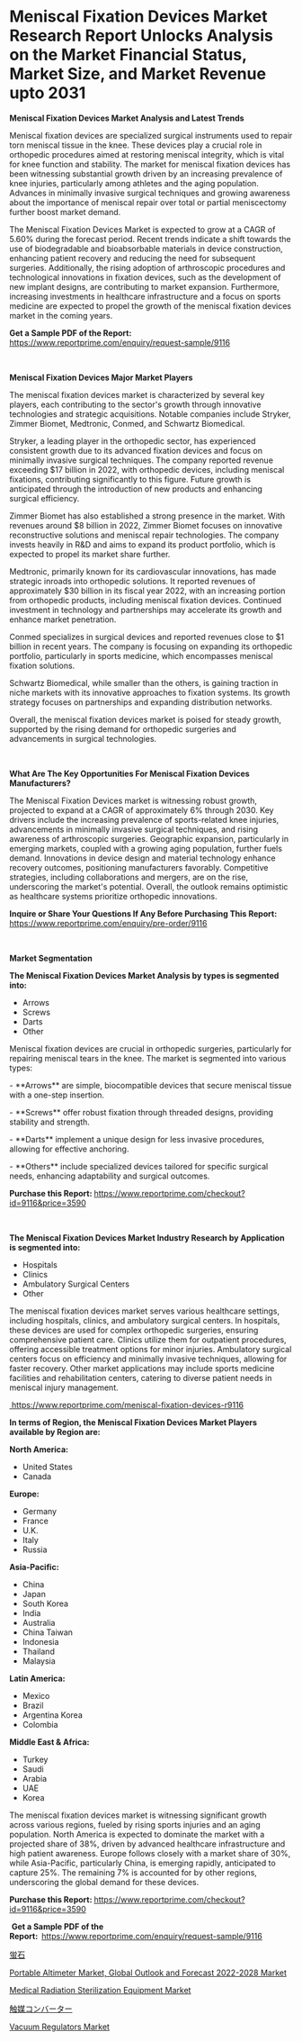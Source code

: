 <p><h1>Meniscal Fixation Devices Market Research Report Unlocks Analysis on the Market Financial Status, Market Size, and Market Revenue upto 2031</h1></p><p><strong>Meniscal Fixation Devices Market Analysis and Latest Trends</strong></p>
<p><p>Meniscal fixation devices are specialized surgical instruments used to repair torn meniscal tissue in the knee. These devices play a crucial role in orthopedic procedures aimed at restoring meniscal integrity, which is vital for knee function and stability. The market for meniscal fixation devices has been witnessing substantial growth driven by an increasing prevalence of knee injuries, particularly among athletes and the aging population. Advances in minimally invasive surgical techniques and growing awareness about the importance of meniscal repair over total or partial meniscectomy further boost market demand.</p><p>The Meniscal Fixation Devices Market is expected to grow at a CAGR of 5.60% during the forecast period. Recent trends indicate a shift towards the use of biodegradable and bioabsorbable materials in device construction, enhancing patient recovery and reducing the need for subsequent surgeries. Additionally, the rising adoption of arthroscopic procedures and technological innovations in fixation devices, such as the development of new implant designs, are contributing to market expansion. Furthermore, increasing investments in healthcare infrastructure and a focus on sports medicine are expected to propel the growth of the meniscal fixation devices market in the coming years.</p></p>
<p><strong>Get a Sample PDF of the Report:&nbsp;</strong> <a href="https://www.reportprime.com/enquiry/request-sample/9116">https://www.reportprime.com/enquiry/request-sample/9116</a></p>
<p>&nbsp;</p>
<p><strong>Meniscal Fixation Devices Major Market Players</strong></p>
<p><p>The meniscal fixation devices market is characterized by several key players, each contributing to the sector's growth through innovative technologies and strategic acquisitions. Notable companies include Stryker, Zimmer Biomet, Medtronic, Conmed, and Schwartz Biomedical.</p><p>Stryker, a leading player in the orthopedic sector, has experienced consistent growth due to its advanced fixation devices and focus on minimally invasive surgical techniques. The company reported revenue exceeding $17 billion in 2022, with orthopedic devices, including meniscal fixations, contributing significantly to this figure. Future growth is anticipated through the introduction of new products and enhancing surgical efficiency.</p><p>Zimmer Biomet has also established a strong presence in the market. With revenues around $8 billion in 2022, Zimmer Biomet focuses on innovative reconstructive solutions and meniscal repair technologies. The company invests heavily in R&D and aims to expand its product portfolio, which is expected to propel its market share further.</p><p>Medtronic, primarily known for its cardiovascular innovations, has made strategic inroads into orthopedic solutions. It reported revenues of approximately $30 billion in its fiscal year 2022, with an increasing portion from orthopedic products, including meniscal fixation devices. Continued investment in technology and partnerships may accelerate its growth and enhance market penetration.</p><p>Conmed specializes in surgical devices and reported revenues close to $1 billion in recent years. The company is focusing on expanding its orthopedic portfolio, particularly in sports medicine, which encompasses meniscal fixation solutions.</p><p>Schwartz Biomedical, while smaller than the others, is gaining traction in niche markets with its innovative approaches to fixation systems. Its growth strategy focuses on partnerships and expanding distribution networks.</p><p>Overall, the meniscal fixation devices market is poised for steady growth, supported by the rising demand for orthopedic surgeries and advancements in surgical technologies.</p></p>
<p>&nbsp;</p>
<p><strong>What Are The Key Opportunities For Meniscal Fixation Devices Manufacturers?</strong></p>
<p><p>The Meniscal Fixation Devices market is witnessing robust growth, projected to expand at a CAGR of approximately 6% through 2030. Key drivers include the increasing prevalence of sports-related knee injuries, advancements in minimally invasive surgical techniques, and rising awareness of arthroscopic surgeries. Geographic expansion, particularly in emerging markets, coupled with a growing aging population, further fuels demand. Innovations in device design and material technology enhance recovery outcomes, positioning manufacturers favorably. Competitive strategies, including collaborations and mergers, are on the rise, underscoring the market's potential. Overall, the outlook remains optimistic as healthcare systems prioritize orthopedic innovations.</p></p>
<p><strong>Inquire or Share Your Questions If Any Before Purchasing This Report:</strong> <a href="https://www.reportprime.com/enquiry/pre-order/9116">https://www.reportprime.com/enquiry/pre-order/9116</a></p>
<p>&nbsp;</p>
<p><strong>Market Segmentation</strong></p>
<p><strong>The Meniscal Fixation Devices Market Analysis by types is segmented into:</strong></p>
<p><ul><li>Arrows</li><li>Screws</li><li>Darts</li><li>Other</li></ul></p>
<p><p>Meniscal fixation devices are crucial in orthopedic surgeries, particularly for repairing meniscal tears in the knee. The market is segmented into various types: </p><p>- **Arrows** are simple, biocompatible devices that secure meniscal tissue with a one-step insertion. </p><p>- **Screws** offer robust fixation through threaded designs, providing stability and strength. </p><p>- **Darts** implement a unique design for less invasive procedures, allowing for effective anchoring. </p><p>- **Others** include specialized devices tailored for specific surgical needs, enhancing adaptability and surgical outcomes.</p></p>
<p><strong>Purchase this Report:&nbsp;</strong><a href="https://www.reportprime.com/checkout?id=9116&price=3590">https://www.reportprime.com/checkout?id=9116&price=3590</a></p>
<p>&nbsp;</p>
<p><strong>The Meniscal Fixation Devices Market Industry Research by Application is segmented into:</strong></p>
<p><ul><li>Hospitals</li><li>Clinics</li><li>Ambulatory Surgical Centers</li><li>Other</li></ul></p>
<p><p>The meniscal fixation devices market serves various healthcare settings, including hospitals, clinics, and ambulatory surgical centers. In hospitals, these devices are used for complex orthopedic surgeries, ensuring comprehensive patient care. Clinics utilize them for outpatient procedures, offering accessible treatment options for minor injuries. Ambulatory surgical centers focus on efficiency and minimally invasive techniques, allowing for faster recovery. Other market applications may include sports medicine facilities and rehabilitation centers, catering to diverse patient needs in meniscal injury management.</p></p>
<p><a href="https://www.reportprime.com/meniscal-fixation-devices-r9116">&nbsp;https://www.reportprime.com/meniscal-fixation-devices-r9116</a></p>
<p><strong>In terms of Region, the Meniscal Fixation Devices Market Players available by Region are:</strong></p>
<p>
    <p> <strong> North America: </strong>
        <ul>
            <li>United States</li>
            <li>Canada</li>
        </ul>
        </p> 
    <p> <strong> Europe: </strong>
        <ul>
            <li>Germany</li>
            <li>France</li>
            <li>U.K.</li>
            <li>Italy</li>
            <li>Russia</li>
        </ul>
        </p> 
    <p> <strong> Asia-Pacific: </strong>
        <ul>
            <li>China</li>
            <li>Japan</li>
            <li>South Korea</li>
            <li>India</li>
            <li>Australia</li>
            <li>China Taiwan</li>
            <li>Indonesia</li>
            <li>Thailand</li>
            <li>Malaysia</li>
        </ul>
        </p> 
    <p> <strong> Latin America: </strong>
        <ul>
            <li>Mexico</li>
            <li>Brazil</li>
            <li>Argentina Korea</li>
            <li>Colombia</li>
        </ul>
        </p> 
    <p> <strong> Middle East & Africa: </strong>
        <ul>
            <li>Turkey</li>
            <li>Saudi</li>
            <li>Arabia</li>
            <li>UAE</li>
            <li>Korea</li>
        </ul>
    </p>
    </p>
<p><p>The meniscal fixation devices market is witnessing significant growth across various regions, fueled by rising sports injuries and an aging population. North America is expected to dominate the market with a projected share of 38%, driven by advanced healthcare infrastructure and high patient awareness. Europe follows closely with a market share of 30%, while Asia-Pacific, particularly China, is emerging rapidly, anticipated to capture 25%. The remaining 7% is accounted for by other regions, underscoring the global demand for these devices.</p></p>
<p><strong>Purchase this Report: </strong><a href="https://www.reportprime.com/checkout?id=9116&price=3590">https://www.reportprime.com/checkout?id=9116&price=3590</a></p>
<p>&nbsp;<strong>Get a Sample PDF of the Report:&nbsp;&nbsp;</strong><a href="https://www.reportprime.com/enquiry/request-sample/9116">https://www.reportprime.com/enquiry/request-sample/9116</a></p>
<p><strong></strong></p>
<p><p><a href="https://medium.com/@aminohtc4/fluorspar-market-%E3%81%AE%E3%82%B0%E3%83%AD%E3%83%BC%E3%83%90%E3%83%AB%E5%B8%82%E5%A0%B4%E6%A6%82%E8%A6%81%E3%81%AF-%E4%B8%96%E7%95%8C%E3%81%8A%E3%82%88%E3%81%B3%E4%B8%BB%E8%A6%81%E5%B8%82%E5%A0%B4%E3%81%AB%E3%81%8A%E3%81%91%E3%82%8B%E6%A5%AD%E7%95%8C%E3%81%AB%E5%BD%B1%E9%9F%BF%E3%82%92%E4%B8%8E%E3%81%88%E3%82%8B%E4%B8%BB%E8%A6%81%E3%81%AA%E3%83%88%E3%83%AC%E3%83%B3%E3%83%89%E3%81%AB%E3%81%A4%E3%81%84%E3%81%A6-%E7%8B%AC%E8%87%AA%E3%81%AE%E8%A6%96%E7%82%B9%E3%82%92%E6%8F%90%E4%BE%9B%E3%81%97%E3%81%BE%E3%81%99-83800917865c">蛍石</a></p><p><a href="https://medium.com/@clairhane_9803/the-portable-altimeter-market-global-outlook-and-forecast-2022-2028-market-is-anticipated-to-79099b420041">Portable Altimeter Market, Global Outlook and Forecast 2022-2028 Market</a></p><p><a href="https://github.com/ashepherd82/Market-Research-Report-List-6/blob/main/medical-radiation-sterilization-equipment-market.md">Medical Radiation Sterilization Equipment Market</a></p><p><a href="https://medium.com/@harperhe4e26/%E6%AC%A1%E3%81%AE%E6%96%87%E3%82%92%E6%97%A5%E6%9C%AC%E8%AA%9E%E3%81%AB%E7%BF%BB%E8%A8%B3%E3%81%99%E3%82%8B%E3%81%A8-global-catalytic-converter-market-size-share-analysis-by-product-type-by-3671110b3f01">触媒コンバーター</a></p><p><a href="https://www.linkedin.com/pulse/what-innovations-shaping-vacuum-regulators-market-application-eoz5f?trackingId=chN4zz0%2BQ6OWOLiMi0wzIw%3D%3D">Vacuum Regulators Market</a></p></p>